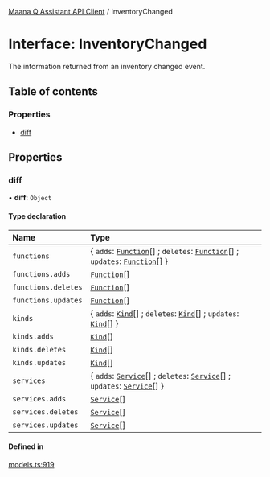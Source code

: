 [Maana Q Assistant API Client](../README.md) / InventoryChanged

# Interface: InventoryChanged

The information returned from an inventory changed event.

## Table of contents

### Properties

- [diff](InventoryChanged.md#diff)

## Properties

### diff

• **diff**: `Object`

#### Type declaration

| Name | Type |
| :------ | :------ |
| `functions` | { `adds`: [`Function`](Function.md)[] ; `deletes`: [`Function`](Function.md)[] ; `updates`: [`Function`](Function.md)[]  } |
| `functions.adds` | [`Function`](Function.md)[] |
| `functions.deletes` | [`Function`](Function.md)[] |
| `functions.updates` | [`Function`](Function.md)[] |
| `kinds` | { `adds`: [`Kind`](Kind.md)[] ; `deletes`: [`Kind`](Kind.md)[] ; `updates`: [`Kind`](Kind.md)[]  } |
| `kinds.adds` | [`Kind`](Kind.md)[] |
| `kinds.deletes` | [`Kind`](Kind.md)[] |
| `kinds.updates` | [`Kind`](Kind.md)[] |
| `services` | { `adds`: [`Service`](Service.md)[] ; `deletes`: [`Service`](Service.md)[] ; `updates`: [`Service`](Service.md)[]  } |
| `services.adds` | [`Service`](Service.md)[] |
| `services.deletes` | [`Service`](Service.md)[] |
| `services.updates` | [`Service`](Service.md)[] |

#### Defined in

[models.ts:919](https://github.com/maana-io/q-assistant-client/blob/develop/src/models.ts#L919)
